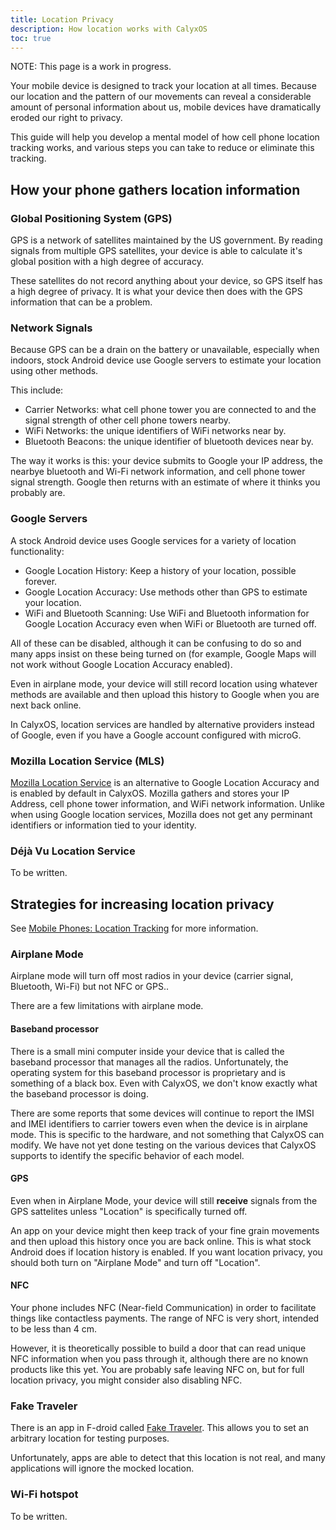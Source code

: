 ```yaml
---
title: Location Privacy
description: How location works with CalyxOS
toc: true
---
```


NOTE: This page is a work in progress.

Your mobile device is designed to track your location at all times. Because our location and the pattern of our movements can reveal a considerable amount of personal information about us, mobile devices have dramatically eroded our right to privacy.

This guide will help you develop a mental model of how cell phone location tracking works, and various steps you can take to reduce or eliminate this tracking.

How your phone gathers location information
---------------------------------------------------

### Global Positioning System (GPS)

GPS is a network of satellites maintained by the US government. By reading signals from multiple GPS satellites, your device is able to calculate it's global position with a high degree of accuracy.

These satellites do not record anything about your device, so GPS itself has a high degree of privacy. It is what your device then does with the GPS information that can be a problem.

### Network Signals

Because GPS can be a drain on the battery or unavailable, especially when indoors, stock Android device use Google servers to estimate your location using other methods.

This include:

* Carrier Networks: what cell phone tower you are connected to and the signal strength of other cell phone towers nearby.
* WiFi Networks: the unique identifiers of WiFi networks near by.
* Bluetooth Beacons: the unique identifier of bluetooth devices near by.

The way it works is this: your device submits to Google your IP address, the nearbye bluetooth and Wi-Fi network information, and cell phone tower signal strength. Google then returns with an estimate of where it thinks you probably are.

### Google Servers

A stock Android device uses Google services for a variety of location functionality:

* Google Location History: Keep a history of your location, possible forever.
* Google Location Accuracy: Use methods other than GPS to estimate your location.
* WiFi and Bluetooth Scanning: Use WiFi and Bluetooth information for Google Location Accuracy even when WiFi or Bluetooth are turned off.

All of these can be disabled, although it can be confusing to do so and many apps insist on these being turned on (for example, Google Maps will not work without Google Location Accuracy enabled).

Even in airplane mode, your device will still record location using whatever methods are available and then upload this history to Google when you are next back online.

In CalyxOS, location services are handled by alternative providers instead of Google, even if you have a Google account configured with microG.

### Mozilla Location Service (MLS)

[Mozilla Location Service](https://location.services.mozilla.com/) is an alternative to Google Location Accuracy and is enabled by default in CalyxOS. Mozilla gathers and stores your IP Address, cell phone tower information, and WiFi network information. Unlike when using Google location services, Mozilla does not get any perminant identifiers or information tied to your identity.

### Déjà Vu Location Service

To be written.

Strategies for increasing location privacy
--------------------------------------------------

See [Mobile Phones: Location Tracking](https://ssd.eff.org/en/playlist/privacy-breakdown-mobile-phones#mobile-phones-location-tracking) for more information.

### Airplane Mode

Airplane mode will turn off most radios in your device (carrier signal, Bluetooth, Wi-Fi) but not NFC or GPS..

There are a few limitations with airplane mode.

#### Baseband processor

There is a small mini computer inside your device that is called the baseband processor that manages all the radios. Unfortunately, the operating system for this baseband processor is proprietary and is something of a black box. Even with CalyxOS, we don't know exactly what the baseband processor is doing.

There are some reports that some devices will continue to report the IMSI and IMEI identifiers to carrier towers even when the device is in airplane mode. This is specific to the hardware, and not something that CalyxOS can modify. We have not yet done testing on the various devices that CalyxOS supports to identify the specific behavior of each model.

#### GPS

Even when in Airplane Mode, your device will still **receive** signals from the GPS sattelites unless "Location" is specifically turned off.

An app on your device might then keep track of your fine grain movements and then upload this history once you are back online. This is what stock Android does if location history is enabled. If you want location privacy, you should both turn on "Airplane Mode" and turn off "Location".

#### NFC

Your phone includes NFC (Near-field Communication) in order to facilitate things like contactless payments. The range of NFC is very short, intended to be less than 4 cm.

However, it is theoretically possible to build a door that can read unique NFC information when you pass through it, although there are no known products like this yet. You are probably safe leaving NFC on, but for full location privacy, you might consider also disabling NFC.

### Fake Traveler

There is an app in F-droid called [Fake Traveler](https://f-droid.org/packages/cl.coders.faketraveler/). This allows you to set an arbitrary location for testing purposes.

Unfortunately, apps are able to detect that this location is not real, and many applications will ignore the mocked location.

### Wi-Fi hotspot

To be written.